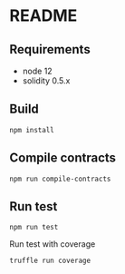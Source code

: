 # README

## Requirements

- node 12
- solidity 0.5.x

## Build

```
npm install
```

## Compile contracts

```
npm run compile-contracts
```

## Run test

```
npm run test
```

Run test with coverage

```
truffle run coverage
```